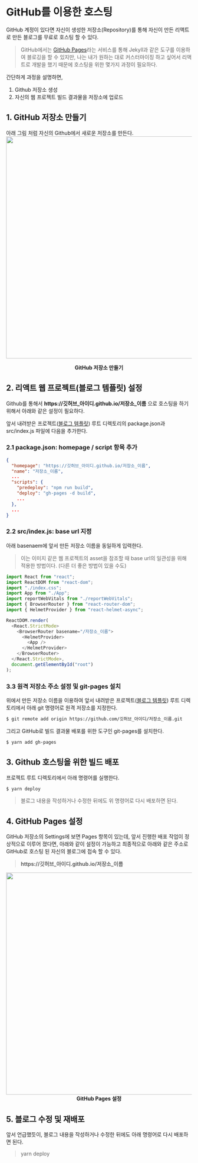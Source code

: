 # GitHub를 이용한 호스팅

GitHub 계정이 있다면 자신이 생성한 저장소(Repository)를 통해 자신이 만든 리액트로 만든 블로그를 무료로 호스팅 할 수 있다.

> GitHub에서는 [GitHub Pages](https://pages.github.com/)라는 서비스를 통해 Jekyll과 같은 도구를 이용하여 블로깅을 할 수 있지만,
> 나는 내가 원하는 대로 커스터마이징 하고 싶어서 리액트로 개발을 했기 때문에 호스팅을 위한 몇가지 과정이 필요하다.

간단하게 과정을 설명하면,

1. Github 저장소 생성
2. 자신의 웹 프로젝트 빌드 결과물을 저장소에 업로드

## 1. GitHub 저장소 만들기

아래 그림 처럼 자신의 Github에서 새로운 저장소를 만든다.
<img width="600" src="/docs/assets/project/react-simple-documentation/github-hosting/github-repo.JPG" />

<figcaption align="center">
  <b>GitHub 저장소 만들기</b>
</figcaption>

## 2. 리액트 웹 프로젝트(블로그 템플릿) 설정

Github를 통해서 **https[]()://깃허브_아이디.github.io/저장소_이름** 으로 호스팅을 하기 위해서 아래와 같은 설정이 필요하다.

앞서 내려받은 프로젝트([블로그 템플릿](/docs/project/react-simple-documentation/how-to-use-blog)) 루트 디렉토리의 package.json과 src/index.js 파일에 다음을 추가한다.

### 2.1 package.json: homepage / script 항목 추가

```json
{
  "homepage": "https://깃허브_아이디.github.io/저장소_이름",
  "name": "저장소_이름",
  ...
  "scripts": {
    "predeploy": "npm run build",
    "deploy": "gh-pages -d build",
    ...
  },
  ...
}

```

### 2.2 src/index.js: base url 지정

아래 basenaem에 앞서 만든 저장소 이름을 동일하게 입력한다.

> 이는 이미지 같은 웹 프로젝트의 asset을 참조할 때 base url의 일관성을 위해 적용한 방법이다. (다른 더 좋은 방법이 있을 수도)

```js
import React from "react";
import ReactDOM from "react-dom";
import "./index.css";
import App from "./App";
import reportWebVitals from "./reportWebVitals";
import { BrowserRouter } from "react-router-dom";
import { HelmetProvider } from "react-helmet-async";

ReactDOM.render(
  <React.StrictMode>
    <BrowserRouter basename="/자장소_이름">
      <HelmetProvider>
        <App />
      </HelmetProvider>
    </BrowserRouter>
  </React.StrictMode>,
  document.getElementById("root")
);
```

### 3.3 원격 저장소 주소 설정 및 git-pages 설치

위에서 만든 저장소 이름을 이용하여 앞서 내려받은 프로젝트([블로그 템플릿](/docs/project/react-simple-documentation/how-to-use-blog)) 루트 디렉토리에서 아래 git 명령어로 원격 저장소를 지정한다.

```sh
$ git remote add origin https://github.com/깃허브_아이디/저장소_이름.git
```

그리고 GitHub로 빌드 결과물 배포를 위한 도구인 git-pages를 설치한다.

```sh
$ yarn add gh-pages
```

## 3. Github 호스팅을 위한 빌드 배포

프로젝트 루트 디렉토리에서 아래 명령어를 실행한다.

```sh
$ yarn deploy
```

> 블로그 내용을 작성하거나 수정한 뒤에도 위 명령어로 다시 배포하면 된다.

## 4. GitHub Pages 설정

GitHub 저장소의 Settings에 보면 Pages 항목이 있는데, 앞서 진행한 배포 작업이 정상적으로 이루어 졌다면,
아래와 같이 설정이 가능하고 최종적으로 아래와 같은 주소로 GitHub로 호스팅 된 자신의 블로그에 접속 할 수 있다.

> **https[]()://깃허브_아이디.github.io/저장소_이름**

<img width="600" src="/docs/assets/project/react-simple-documentation/github-hosting/github-pages.JPG" />

<figcaption align="center">
  <b>GitHub Pages 설정</b>
</figcaption>


## 5. 블로그 수정 및 재배포
앞서 언급했듯이, 블로그 내용을 작성하거나 수정한 뒤에도 아래 명령어로 다시 배포하면 된다.
> yarn deploy